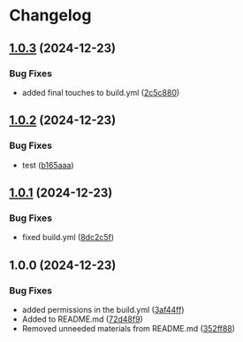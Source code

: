 # Changelog

## [1.0.3](https://github.com/skolodny-leffell/Bethpage-Golf-Reservation-Bot/compare/v1.0.2...v1.0.3) (2024-12-23)


### Bug Fixes

* added final touches to build.yml ([2c5c880](https://github.com/skolodny-leffell/Bethpage-Golf-Reservation-Bot/commit/2c5c880bd9f624be9aade7dbd1aef4013027a3cd))

## [1.0.2](https://github.com/skolodny-leffell/Bethpage-Golf-Reservation-Bot/compare/v1.0.1...v1.0.2) (2024-12-23)


### Bug Fixes

* test ([b165aaa](https://github.com/skolodny-leffell/Bethpage-Golf-Reservation-Bot/commit/b165aaa2b79dcb65f56fb92dffc7f411fb233ae6))

## [1.0.1](https://github.com/skolodny-leffell/Bethpage-Golf-Reservation-Bot/compare/v1.0.0...v1.0.1) (2024-12-23)


### Bug Fixes

* fixed build.yml ([8dc2c5f](https://github.com/skolodny-leffell/Bethpage-Golf-Reservation-Bot/commit/8dc2c5fe3c9ba9796ab210c2dcf88c55c52600f4))

## 1.0.0 (2024-12-23)


### Bug Fixes

* added permissions in the build.yml ([3af44ff](https://github.com/skolodny-leffell/Bethpage-Golf-Reservation-Bot/commit/3af44ffb9717ae135ecb57f4c1ffa6434dabc965))
* Added to README.md ([72d48f9](https://github.com/skolodny-leffell/Bethpage-Golf-Reservation-Bot/commit/72d48f9416747ea48d810c19fe887b2f77548a72))
* Removed unneeded materials from README.md ([352ff88](https://github.com/skolodny-leffell/Bethpage-Golf-Reservation-Bot/commit/352ff885f470c676aa8690c52ee2416c62202071))
